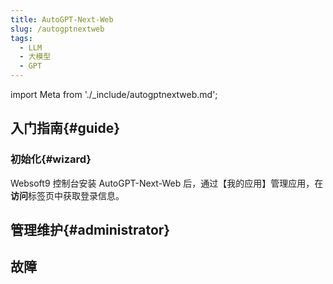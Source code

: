 ```yaml
---
title: AutoGPT-Next-Web
slug: /autogptnextweb
tags:
  - LLM
  - 大模型
  - GPT
---
```


import Meta from './_include/autogptnextweb.md';

<Meta name="meta" />

## 入门指南{#guide}

### 初始化{#wizard}

Websoft9 控制台安装 AutoGPT-Next-Web 后，通过【我的应用】管理应用，在**访问**标签页中获取登录信息。  


## 管理维护{#administrator}


## 故障
